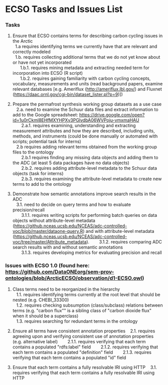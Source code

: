 # ECSO Tasks and Issues List

### Tasks
1. Ensure that ECSO contains terms for describing carbon cycling issues in the Arctic  
&nbsp;&nbsp;1.a  requires identifying terms we currently have that are relevant and correctly modeled  
&nbsp;&nbsp;1.b. requires collecting additional terms that we do not yet know about or have not yet incorporated  
&nbsp;&nbsp;&nbsp;&nbsp;&nbsp;&nbsp;1.b.1. requires mining metadata and extracting needed term for incorporation into ECSO (R script)  
&nbsp;&nbsp;&nbsp;&nbsp;&nbsp;&nbsp;1.b.2. requires gaining familiarity with carbon cycling concepts, vocabulary, measurements and units (read background papers, examine relevant databases [e.g. Ameriflux (http://ameriflux.lbl.gov/) and Fluxnet (https://daac.ornl.gov/cgi-bin/dataset_lister.pl?p=9)])

2. Prepare the permafrost synthesis working group datasets as a use case  
&nbsp;&nbsp;  2.a. need to examine the Schuur data files and extract information to add to the Google spreadsheet: https://drive.google.com/open?id=1u0rCkml8EHfMXYHPXv3PGlvdbA06WVPoju-vmxmaHAU  
&nbsp;&nbsp;&nbsp;&nbsp;&nbsp;&nbsp;    2.a.1. requires examining, understanding and extracting measurement attributes and how they are described, including units, methods, and instruments (could be done manually or automated with scripts; potential task for interns)  
&nbsp;&nbsp;  2.b requires adding relevant terms obtained from the working group files to the ontology  
&nbsp;&nbsp;&nbsp;&nbsp;&nbsp;&nbsp;    2.b.1 requires finding any missing data objects and adding them to the ADC (at least 5 data packages have no data objects)  
&nbsp;&nbsp;&nbsp;&nbsp;&nbsp;&nbsp;    2.b.2. requires adding attribute-level metadata to the Schuur data objects (task for interns)  
&nbsp;&nbsp;&nbsp;&nbsp;&nbsp;&nbsp;    2.b.3. requires examining the attribute-level metadata to create new terms to add to the ontology  

3. Demonstrate how semantic annotations improve search results in the ADC  
&nbsp;&nbsp;  3.1. need to decide on query terms and how to evaluate precision/recall  
&nbsp;&nbsp;&nbsp;&nbsp;&nbsp;&nbsp;    3.1.1. requires writing scripts for performing batch queries on data objects without attribute-level metadata (https://github.nceas.ucsb.edu/NCEAS/adc-controlled-voc/blob/master/dataone-query.R) and with attribute-level metadata (https://github.nceas.ucsb.edu/NCEAS/adc-controlled-voc/tree/master/Attribute_metadata). 
&nbsp;&nbsp;&nbsp;&nbsp;&nbsp;&nbsp;    3.1.2. requires comparing ADC search results with and without semantic annotations  
&nbsp;&nbsp;&nbsp;&nbsp;&nbsp;&nbsp;    3.1.3. requires developing metrics for evaluating precision and recall
		
### Issues with ECSO 1.0 (found here: https://github.com/DataONEorg/sem-prov-ontologies/blob/ArcticECSO/observation/d1-ECSO.owl)  
1. Class terms need to be reorganized in the hierarchy  
&nbsp;&nbsp;  1.1. requires identifying terms currently at the root level that should be nested (e.g. CHEBI_33300)  
&nbsp;&nbsp;  1.2. requires checking subsumption (class/subclass) relations between terms (e.g. "carbon flux"" is a sibling class of "carbon dioxide flux" when it should be a superclass)  
&nbsp;&nbsp;  1.3. requires searching for redundant terms in the ontology

2. Ensure all terms have consistent annotation properties
&nbsp;&nbsp;  2.1. requires agreeing upon and verifying consistent use of annotation properties (e.g. alternative label)
&nbsp;&nbsp;&nbsp;&nbsp;&nbsp;&nbsp;    2.1.1. requires verifying that each term contains a populated "rdfs:label" field
&nbsp;&nbsp;&nbsp;&nbsp;&nbsp;&nbsp;	2.1.2. requires verifying that each term contains a populated "definition" field
&nbsp;&nbsp;&nbsp;&nbsp;&nbsp;&nbsp;	2.1.3. requires verifying that each term contains a populated "id" field
		
3. Ensure that each term contains a fully resolvable IRI using HTTP
&nbsp;&nbsp;  3.1. requires verifying that each term contains a fully resolvable IRI using HTTP	
	